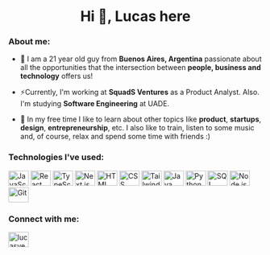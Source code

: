 <h1 align="center">Hi 👋, Lucas here</h1>

<h3 align="left">About me:</h3>

- 🔭 I am a 21 year old guy from **Buenos Aires, Argentina** passionate about all the opportunities that the intersection between **people, business and technology** offers us!

- ⚡Currently, I'm working at **SquadS Ventures** as a Product Analyst. Also. I'm studying **Software Engineering** at UADE.

- 🌱 In my free time I like to learn about other topics like **product**, **startups**, **design**, **entrepreneurship**, etc. I also like to train, listen to some music and, of course, relax and spend some time with friends :)

<h3 align="left">Technologies I've used:</h3>

<p align="left">
  <img src="https://img.shields.io/badge/JavaScript-F7DF1C?style=flat-square&logo=javascript&logoColor=black" alt="JavaScript" height="30" width="40"/>
  <img src="https://img.shields.io/badge/React-61DAFB?style=flat-square&logo=react&logoColor=black" alt="React" height="30" width="40"/>
  <img src="https://img.shields.io/badge/TypeScript-3178C6?style=flat-square&logo=typescript&logoColor=white" alt="TypeScript" height="30" width="40"/>
  <img src="https://img.shields.io/badge/Next.js-000000?style=flat-square&logo=next.js&logoColor=white" alt="Next.js" height="30" width="40"/>
  <img src="https://img.shields.io/badge/HTML-E34F26?style=flat-square&logo=html5&logoColor=white" alt="HTML" height="30" width="40"/>
  <img src="https://img.shields.io/badge/CSS-1572B6?style=flat-square&logo=css3&logoColor=white" alt="CSS" height="30" width="40"/>
  <img src="https://img.shields.io/badge/Tailwind_CSS-38B2AC?style=flat-square&logo=tailwind-css&logoColor=white" alt="Tailwind CSS" height="30" width="40"/>
  <img src="https://img.shields.io/badge/Java-007396?style=flat-square&logo=java&logoColor=white" alt="Java" height="30" width="40"/>
  <img src="https://img.shields.io/badge/Python-3776AB?style=flat-square&logo=python&logoColor=white" alt="Python" height="30" width="40"/>
  <img src="https://img.shields.io/badge/SQL-4479A1?style=flat-square&logo=sqlite&logoColor=white" alt="SQL" height="30" width="40"/>
  <img src="https://img.shields.io/badge/Node.js-339933?style=flat-square&logo=node.js&logoColor=white" alt="Node.js" height="30" width="40"/>
  <img src="https://img.shields.io/badge/Git-F05032?style=flat-square&logo=git&logoColor=white" alt="Git" height="30" width="40"/>
</p>

<h3 align="left">Connect with me:</h3>
<p align="left">
<a href="https://linkedin.com/in/lucasvegalv" target="blank"><img align="center" src="https://raw.githubusercontent.com/rahuldkjain/github-profile-readme-generator/master/src/images/icons/Social/linked-in-alt.svg" alt="lucasvegalv" height="30" width="40" /></a>
</p>
